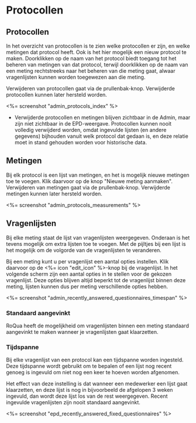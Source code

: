 # Protocollen

## Protocollen

In het overzicht van protocollen is te zien welke protocollen er zijn, en welke metingen dat protocol heeft. Ook is het hier mogelijk een nieuw protocol te maken. Doorklikken op de naam van het protocol biedt toegang tot het beheren van metingen van dat protocol, terwijl doorklikken op de naam van een meting rechtstreeks naar het beheren van die meting gaat, alwaar vragenlijsten kunnen worden toegewezen aan die meting.

Verwijderen van protocollen gaat via de prullenbak-knop. Verwijderde protocollen kunnen later hersteld worden.

<%= screenshot "admin_protocols_index" %>

<ul class="hints hints-sidebar">
  <li>Verwijderde protocollen en metingen blijven zichtbaar in de Admin, maar zijn niet zichtbaar in de EPD-weergave. Protocollen kunnen nooit volledig verwijderd worden, omdat ingevulde lijsten (en andere gegevens) bijhouden vanuit welk protocol dat gedaan is, en deze relatie moet in stand gehouden worden voor historische data.</li>
</ul>


## Metingen

Bij elk protocol is een lijst van metingen, en het is mogelijk nieuwe metingen toe te voegen. Klik daarvoor op de knop "Nieuwe meting aanmaken". Verwijderen van metingen gaat via de prullenbak-knop. Verwijderde metingen kunnen later hersteld worden.

<%= screenshot "admin_protocols_measurements" %>


## Vragenlijsten

Bij elke meting staat de lijst van vragenlijsten weergegeven. Onderaan is het tevens mogelijk om extra lijsten toe te voegen. Met de pijltjes bij een lijst is het mogelijk om de volgorde van de vragenlijsten te veranderen.

Bij een meting kunt u per vragenlijst een aantal opties instellen. Klik daarvoor op de <%= icon "edit_icon" %>-knop bij de vragenlijst. In het volgende scherm zijn een aantal opties in te stellen voor de gekozen vragenlijst. Deze opties blijven altijd beperkt tot de vragenlijst binnen deze meting, lijsten kunnen dus per meting verschillende opties hebben.

<%= screenshot "admin_recently_answered_questionnaires_timespan" %>

### Standaard aangevinkt

RoQua heeft de mogelijkheid om vragenlijsten binnen een meting standaard aangevinkt te maken wanneer je vragenlijsten gaat klaarzetten.

### Tijdspanne

Bij elke vragenlijst van een protocol kan een tijdspanne worden ingesteld. Deze tijdspanne wordt gebruikt om te bepalen of een lijst nog recent genoeg is ingevuld om niet nog een keer te hoeven worden afgenomen.

Het effect van deze instelling is dat wanneer een medewerker een lijst gaat klaarzetten, en deze lijst is nog in bijvoorbeeld de afgelopen 3 weken ingevuld, dan wordt deze lijst los van de rest weergegeven. Recent ingevulde vragenlijsten zijn nooit standaard aangevinkt.

<%= screenshot "epd_recently_answered_fixed_questionnaires" %>


